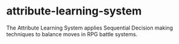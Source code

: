 attribute-learning-system
=========================

The Attribute Learning System applies Sequential Decision making techniques to balance moves in RPG battle systems.